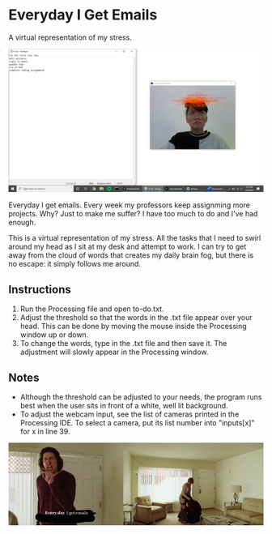 # Everyday I Get Emails
A virtual representation of my stress. 

![stress example 1](https://github.com/jmac97/Everyday-I-Get-Emails/blob/master/screenshots/pic1.png?raw=true)

Everyday I get emails. Every week my professors keep assignming more projects. Why? Just to make me suffer? I have too much to do and I've had enough. 

This is a virtual representation of my stress. All the tasks that I need to swirl around my head as I sit at my desk and attempt to work. I can try to get away from the cloud of words that creates my daily brain fog, but there is no escape: it simply follows me around. 

## Instructions
1. Run the Processing file and open to-do.txt.
2. Adjust the threshold so that the words in the .txt file appear over your head. This can be done by moving the mouse inside the Processing window up or down.
3. To change the words, type in the .txt file and then save it. The adjustment will slowly appear in the Processing window. 

## Notes
* Although the threshold can be adjusted to your needs, the program runs best when the user sits in front of a white, well lit background. 
* To adjust the webcam input, see the list of cameras printed in the Processing IDE. To select a camera, put its list number into "inputs[x]" for x in line 39.





![meme1](https://github.com/jmac97/Everyday-I-Get-Emails/blob/master/screenshots/Capture.PNG?raw=true)
